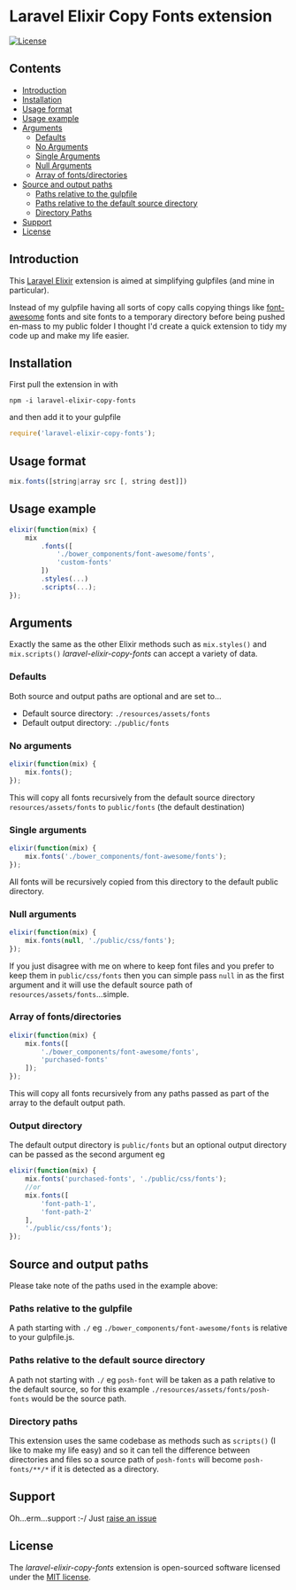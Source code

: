 # Laravel Elixir Copy Fonts extension
[![License](https://poser.pugx.org/laravel/framework/license.svg)](https://packagist.org/packages/laravel/framework)

## Contents
 * [Introduction](https://github.com/GrandadEvans/laravel-elixir-copy-fonts#introduction)
 * [Installation](https://github.com/GrandadEvans/laravel-elixir-copy-fonts#installation)
 * [Usage format](https://github.com/GrandadEvans/laravel-elixir-copy-fonts#usage-format)
 * [Usage example](https://github.com/GrandadEvans/laravel-elixir-copy-fonts#usage-example)
 * [Arguments](https://github.com/GrandadEvans/laravel-elixir-copy-fonts#arguments  )
    * [Defaults](https://github.com/GrandadEvans/laravel-elixir-copy-fonts#defaults)
    * [No Arguments](https://github.com/GrandadEvans/laravel-elixir-copy-fonts#no-arguments)
    * [Single Arguments](https://github.com/GrandadEvans/laravel-elixir-copy-fonts#single-arguments)
    * [Null Arguments](https://github.com/GrandadEvans/laravel-elixir-copy-fonts#null-arguments)
    * [Array of fonts/directories](https://github.com/GrandadEvans/laravel-elixir-copy-fonts#array-of-fontsdirectories)
 * [Source and output paths](https://github.com/GrandadEvans/laravel-elixir-copy-fonts#source-and-output-paths)
    * [Paths relative to the gulpfile](https://github.com/GrandadEvans/laravel-elixir-copy-fonts#paths-relative-to-the-gulpfile)
    * [Paths relative to the default source directory](https://github.com/GrandadEvans/laravel-elixir-copy-fonts#paths-relative-to-the-default-source-directory)
    * [Directory Paths](https://github.com/GrandadEvans/laravel-elixir-copy-fonts#directory-paths)
 * [Support](https://github.com/GrandadEvans/laravel-elixir-copy-fonts#support)
 * [License](https://github.com/GrandadEvans/laravel-elixir-copy-fonts#license)

## Introduction
This [Laravel Elixir](https://laravel.com/docs/master/elixir) extension is aimed at simplifying gulpfiles 
(and mine in particular).

Instead of my gulpfile having all sorts of copy calls copying things
like [font-awesome](http://fontawesome.io/) fonts and site fonts to a temporary directory before 
being pushed en-mass to my public folder I thought I'd create a quick 
extension to tidy my code up and make my life easier.

## Installation
First pull the extension in with
```shell
npm -i laravel-elixir-copy-fonts
```
and then add it to your gulpfile
```javascript
require('laravel-elixir-copy-fonts');
```

## Usage format
```javascript
mix.fonts([string|array src [, string dest]])
```

## Usage example
```javascript
elixir(function(mix) {
    mix
        .fonts([
            './bower_components/font-awesome/fonts',
            'custom-fonts'
        ])
        .styles(...)
        .scripts(...);
});
```

## Arguments
Exactly the same as the other Elixir methods such as `mix.styles()`
 and `mix.scripts()` *laravel-elixir-copy-fonts* can accept a 
 variety of data.

### Defaults
Both source and output paths are optional and are set to...
 * Default source directory: `./resources/assets/fonts`
 * Default output directory: `./public/fonts`
 
### No arguments
```javascript
elixir(function(mix) {
    mix.fonts();
});
```
This will copy all fonts recursively from the default source directory
`resources/assets/fonts` to `public/fonts` (the default 
destination)

### Single arguments
```javascript
elixir(function(mix) {
    mix.fonts('./bower_components/font-awesome/fonts');
});
```
All fonts will be recursively copied from this directory to the default
public directory.

### Null arguments
```javascript
elixir(function(mix) {
    mix.fonts(null, './public/css/fonts');
});
```
If you just disagree with me on where to keep font files and you prefer
 to keep them in `public/css/fonts` then you can simple pass `null` in
 as the first argument and it will use the default source path of
 `resources/assets/fonts`...simple.

### Array of fonts/directories
```javascript
elixir(function(mix) {
    mix.fonts([
        './bower_components/font-awesome/fonts',
        'purchased-fonts'
    ]);
});
```
This will copy all fonts recursively from any paths passed as part of
the array to the default output path.

### Output directory
The default output directory is `public/fonts` but an optional 
output directory can be passed as the second argument eg
```javascript
elixir(function(mix) {
    mix.fonts('purchased-fonts', './public/css/fonts');
    //or
    mix.fonts([
        'font-path-1',
        'font-path-2'
    ],
    './public/css/fonts');
});
```

## Source and output paths
Please take note of the paths used in the example above:
### Paths relative to the gulpfile
A path starting with `./` eg 
`./bower_components/font-awesome/fonts` is relative to your 
gulpfile.js.
### Paths relative to the default source directory
A path not starting with `./` eg `posh-font` will be taken 
as a path relative to the default source, so for this example 
`./resources/assets/fonts/posh-fonts` would be the source path.

### Directory paths
This extension uses the same codebase as methods such as `scripts()`
 (I like to make my life easy) and so it can tell the difference between
directories and files so a source path of `posh-fonts` will become
`posh-fonts/**/*` if it is detected as a directory.

## Support
Oh...erm...support :-/ Just [raise an issue](https://github.com/GrandadEvans/laravel-elixir-copy-fonts/issues])

## License

The *laravel-elixir-copy-fonts* extension is open-sourced software licensed under the [MIT license](http://opensource.org/licenses/MIT).
